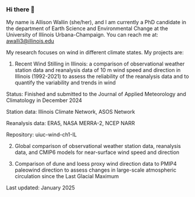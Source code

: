### Hi there 👋

My name is Allison Wallin (she/her), and I am currently a PhD candidate in the department of Earth Science and Environmental Change at the University of Illinois Urbana-Champaign. You can reach me at: awalli3@illinois.edu

My research focuses on wind in different climate states. My projects are:

1. Recent Wind Stilling in Illinois: a comparison of observational weather station data and reanalysis data of 10 m wind speed and direction in Illinois (1992-2021) to assess the reliability of the reanalysis data and to quantify the variability and trends in wind

Status: Finished and submitted to the Journal of Applied Meteorology and Climatology in December 2024

Station data: Illinois Climate Network, ASOS Network

Reanalysis data: ERA5, NASA MERRA-2, NCEP NARR

Repository: uiuc-wind-ch1-IL

2. Global comparison of observational weather station data, reanalysis data, and CMIP6 models for near-surface wind speed and direction

3. Comparison of dune and loess proxy wind direction data to PMIP4 paleowind direction to assess changes in large-scale atmospheric circulation since the Last Glacial Maximum

Last updated: January 2025

<!--
**allisonwallin/allisonwallin** is a ✨ _special_ ✨ repository because its `README.md` (this file) appears on your GitHub profile.

Here are some ideas to get you started:

- 🔭 I’m currently working on ...
- 🌱 I’m currently learning ...
- 👯 I’m looking to collaborate on ...
- 🤔 I’m looking for help with ...
- 💬 Ask me about ...
- 📫 How to reach me: ...
- 😄 Pronouns: ...
- ⚡ Fun fact: ...
-->
